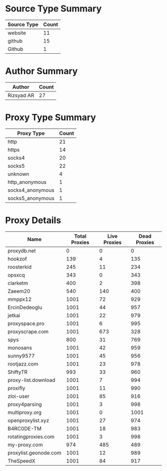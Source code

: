 # Source Type Summary

| Source Type | Count |
|-------------|-------|
| website | 11 |
| github | 15 |
| Github | 1 |


# Author Summary

| Author | Count |
|--------|-------|
| Rizsyad AR | 27 |


# Proxy Type Summary

| Proxy Type | Count |
|------------|-------|
| http | 21 |
| https | 14 |
| socks4 | 20 |
| socks5 | 22 |
| unknown | 4 |
| http_anonymous | 1 |
| socks4_anonymous | 1 |
| socks5_anonymous | 1 |


# Proxy Details

| Name | Total Proxies | Live Proxies | Dead Proxies |
|------|---------------|--------------|---------------|
| proxydb.net | 0 | 0 | 0 |
| hookzof | 139 | 4 | 135 |
| roosterkid | 245 | 11 | 234 |
| opsxcq | 343 | 0 | 343 |
| clarketm | 400 | 2 | 398 |
| Zaeem20 | 540 | 140 | 400 |
| mmppx12 | 1001 | 72 | 929 |
| ErcinDedeoglu | 1001 | 44 | 957 |
| jetkai | 1001 | 22 | 979 |
| proxyspace.pro | 1001 | 6 | 995 |
| proxyscrape.com | 1001 | 673 | 328 |
| spys | 800 | 31 | 769 |
| monosans | 1001 | 42 | 959 |
| sunny9577 | 1001 | 45 | 956 |
| rootjazz.com | 1001 | 23 | 978 |
| ShiftyTR | 993 | 33 | 960 |
| proxy-list.download | 1001 | 7 | 994 |
| proxifly | 1001 | 11 | 990 |
| zloi-user | 1001 | 85 | 916 |
| proxy4parsing | 1001 | 3 | 998 |
| multiproxy.org | 1001 | 0 | 1001 |
| openproxylist.xyz | 1001 | 27 | 974 |
| B4RC0DE-TM | 1001 | 18 | 983 |
| rotatingproxies.com | 1001 | 3 | 998 |
| my-proxy.com | 974 | 485 | 489 |
| proxylist.geonode.com | 1001 | 12 | 989 |
| TheSpeedX | 1001 | 84 | 917 |
